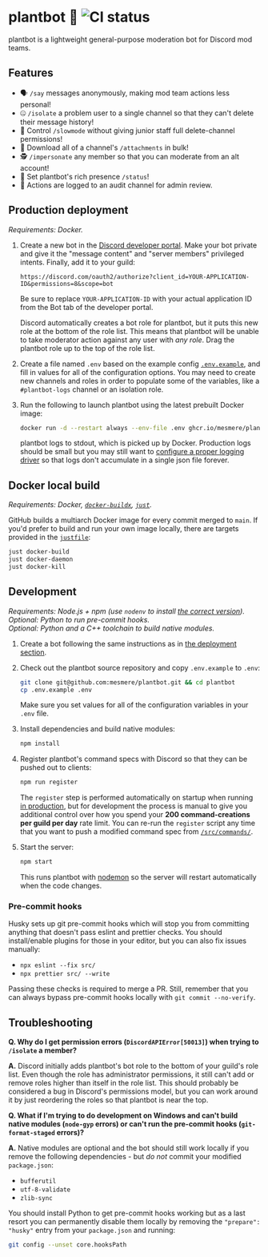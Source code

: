 # plantbot 🌱 ![CI status](https://github.com/mesmere/plantbot/actions/workflows/ci.yml/badge.svg)

plantbot is a lightweight general-purpose moderation bot for Discord mod teams.

## Features

* 🗣️ `/say` messages anonymously, making mod team actions less personal!
* 🤐 `/isolate` a problem user to a single channel so that they can't delete their message history!
* 🚦 Control `/slowmode` without giving junior staff full delete-channel permissions!
* 📎 Download all of a channel's `/attachments` in bulk!
* 🕵️ `/impersonate` any member so that you can moderate from an alt account!
* 💬 Set plantbot's rich presence `/status`!
* 🔎 Actions are logged to an audit channel for admin review.

## Production deployment

*Requirements: Docker.*

1. Create a new bot in the [Discord developer portal](https://discord.com/developers/applications). Make your bot private and give it the "message content" and "server members" privileged intents. Finally, add it to your guild:

   ```
   https://discord.com/oauth2/authorize?client_id=YOUR-APPLICATION-ID&permissions=8&scope=bot
   ```

   Be sure to replace `YOUR-APPLICATION-ID` with your actual application ID from the Bot tab of the developer portal.

   Discord automatically creates a bot role for plantbot, but it puts this new role at the bottom of the role list. This means that plantbot will be unable to take moderator action against any user with _any role_. Drag the plantbot role up to the top of the role list.

2. Create a file named `.env` based on the example config [`.env.example`](/.env.example), and fill in values for all of the configuration options. You may need to create new channels and roles in order to populate some of the variables, like a `#plantbot-logs` channel or an isolation role.

3. Run the following to launch plantbot using the latest prebuilt Docker image:

   ```sh
   docker run -d --restart always --env-file .env ghcr.io/mesmere/plantbot:latest
   ```

   plantbot logs to stdout, which is picked up by Docker. Production logs should be small but you may still want to [configure a proper logging driver](https://docs.docker.com/config/containers/logging/configure/) so that logs don't accumulate in a single json file forever.

## Docker local build

*Requirements: Docker, [`docker-buildx`](https://github.com/docker/buildx), [`just`](https://github.com/casey/just).*

GitHub builds a multiarch Docker image for every commit merged to `main`. If you'd prefer to build and run your own image locally, there are targets provided in the [`justfile`](/justfile):

```sh
just docker-build
just docker-daemon
just docker-kill
```

## Development

*Requirements: Node.js + npm (use `nodenv` to install [the correct version](/.node-version)).*  
*Optional: Python to run pre-commit hooks.*  
*Optional: Python and a C++ toolchain to build native modules.*

1. Create a bot following the same instructions as in [the deployment section](#production-deployment).

2. Check out the plantbot source repository and copy `.env.example` to `.env`:

   ```sh
   git clone git@github.com:mesmere/plantbot.git && cd plantbot
   cp .env.example .env
   ```

   Make sure you set values for all of the configuration variables in your `.env` file.

3. Install dependencies and build native modules:

   ```sh
   npm install
   ```

4. Register plantbot's command specs with Discord so that they can be pushed out to clients:

   ```sh
   npm run register
   ```

   The `register` step is performed automatically on startup when running [in production](https://nodejs.org/en/learn/getting-started/nodejs-the-difference-between-development-and-production), but for development the process is manual to give you additional control over how you spend your **200 command-creations per guild per day** rate limit. You can re-run the `register` script any time that you want to push a modified command spec from [`/src/commands/`](/src/commands).

5. Start the server:

   ```sh
   npm start
   ```

   This runs plantbot with [nodemon](https://github.com/remy/nodemon) so the server will restart automatically when the code changes.

### Pre-commit hooks

Husky sets up git pre-commit hooks which will stop you from committing anything that doesn't pass eslint and prettier checks. You should install/enable plugins for those in your editor, but you can also fix issues manually:

* `npx eslint --fix src/`
* `npx prettier src/ --write`

Passing these checks is required to merge a PR. Still, remember that you can always bypass pre-commit hooks locally with `git commit --no-verify`.

## Troubleshooting

**Q. Why do I get permission errors (`DiscordAPIError[50013]`) when trying to `/isolate` a member?**

**A.** Discord initially adds plantbot's bot role to the bottom of your guild's role list. Even though the role has administrator permissions, it still can't add or remove roles higher than itself in the role list. This should probably be considered a bug in Discord's permissions model, but you can work around it by just reordering the roles so that plantbot is near the top.

**Q. What if I'm trying to do development on Windows and can't build native modules (`node-gyp` errors) or can't run the pre-commit hooks (`git-format-staged` errors)?**

**A.** Native modules are optional and the bot should still work locally if you remove the following dependencies - but _do not_ commit your modified `package.json`:

* `bufferutil`
* `utf-8-validate`
* `zlib-sync`

You should install Python to get pre-commit hooks working but as a last resort you can permanently disable them locally by removing the `"prepare": "husky"` entry from your `package.json` and running:

```sh
git config --unset core.hooksPath
```
